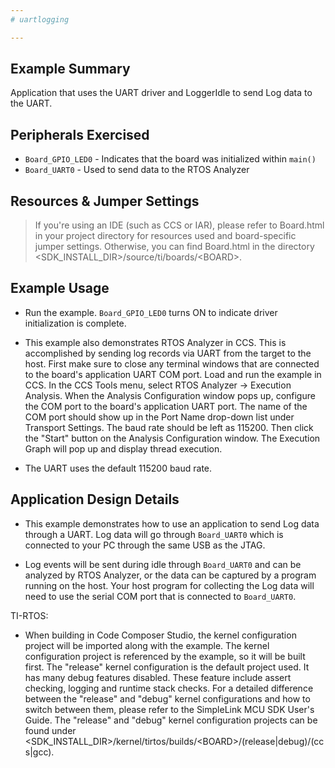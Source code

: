 ```yaml
---
# uartlogging

---
```


## Example Summary

Application that uses the UART driver and LoggerIdle to send Log data to the
UART.

## Peripherals Exercised

* `Board_GPIO_LED0` - Indicates that the board was initialized within `main()`
* `Board_UART0` - Used to send data to the RTOS Analyzer

## Resources & Jumper Settings

> If you're using an IDE (such as CCS or IAR), please refer to Board.html in
your project directory for resources used and board-specific jumper settings.
Otherwise, you can find Board.html in the directory
&lt;SDK_INSTALL_DIR&gt;/source/ti/boards/&lt;BOARD&gt;.


## Example Usage

* Run the example. `Board_GPIO_LED0` turns ON to indicate driver
initialization is complete.

* This example also demonstrates RTOS Analyzer in CCS. This is accomplished
by sending log records via UART from the target to the host.  First make
sure to close any terminal windows that are connected to the board's
application UART COM port.  Load and run the example in CCS.
In the CCS Tools menu, select RTOS Analyzer -> Execution
Analysis.  When the Analysis Configuration window pops up, configure the
COM port to the board's application UART port.  The name of the COM port
should show up in the Port Name drop-down list under Transport Settings.
The baud rate should be left as 115200. Then click the "Start" button on
the Analysis Configuration window.  The Execution Graph will pop up and
display thread execution.

* The UART uses the default 115200 baud rate.

## Application Design Details

* This example demonstrates how to use an application to send Log data through a
UART. Log data will go through `Board_UART0` which is connected to your PC
through the same USB as the JTAG.

* Log events will be sent during idle through `Board_UART0` and can be analyzed
by RTOS Analyzer, or the data can be captured by a program running on the
host. Your host program for collecting the Log data will need to use the serial
COM port that is connected to `Board_UART0`.

TI-RTOS:

* When building in Code Composer Studio, the kernel configuration project will
be imported along with the example. The kernel configuration project is
referenced by the example, so it will be built first. The "release" kernel
configuration is the default project used. It has many debug features disabled.
These feature include assert checking, logging and runtime stack checks. For a
detailed difference between the "release" and "debug" kernel configurations and
how to switch between them, please refer to the SimpleLink MCU SDK User's
Guide. The "release" and "debug" kernel configuration projects can be found
under &lt;SDK_INSTALL_DIR&gt;/kernel/tirtos/builds/&lt;BOARD&gt;/(release|debug)/(ccs|gcc).

